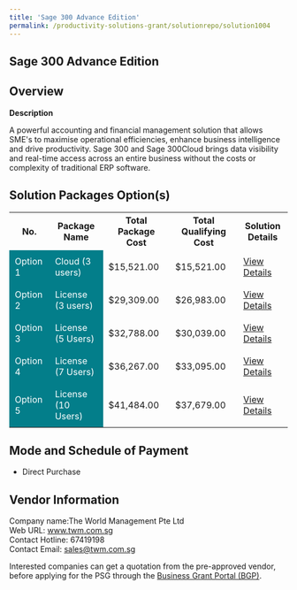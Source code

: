 ```yaml
---
title: 'Sage 300 Advance Edition'
permalink: /productivity-solutions-grant/solutionrepo/solution1004
---
```


## Sage 300 Advance Edition

## Overview

**Description**

A powerful accounting and financial management solution that allows SME's to maximise operational efficiencies, enhance business intelligence and drive productivity. Sage 300 and Sage 300Cloud brings data visibility and real-time access across an entire business without the costs or complexity of traditional ERP software.

## Solution Packages Option(s)

<table>
<tr>
<th><b>No.</b></th>
<th><b>Package Name</b></th>
<th><b>Total Package Cost</b></th>
<th><b>Total Qualifying Cost</b></th>
<th><b>Solution Details</b></th>
</tr>
<tr>
<td style='padding: 10px; background-color: #037E8A; color: #FFFFFF;'>Option 1</td>
<td style='padding: 10px; background-color: #037E8A; color: #FFFFFF;'>Cloud (3 users)</td>
<td style='padding: 10px;'>$15,521.00</td>
<td style='padding: 10px;'>$15,521.00</td>
<td style='padding: 10px;'><a href='/images/psg/Desensitised_The_World_Management_Annex_3_Part_1.pdf' target='_blank'>View Details</a></td>
</tr>
<tr>
<td style='padding: 10px; background-color: #037E8A; color: #FFFFFF;'>Option 2</td>
<td style='padding: 10px; background-color: #037E8A; color: #FFFFFF;'>License (3 users)</td>
<td style='padding: 10px;'>$29,309.00</td>
<td style='padding: 10px;'>$26,983.00</td>
<td style='padding: 10px;'><a href='/images/psg/Desensitised_The_World_Management_Annex_3_Part_2.pdf' target='_blank'>View Details</a></td>
</tr>
<tr>
<td style='padding: 10px; background-color: #037E8A; color: #FFFFFF;'>Option 3</td>
<td style='padding: 10px; background-color: #037E8A; color: #FFFFFF;'>License (5 Users)</td>
<td style='padding: 10px;'>$32,788.00</td>
<td style='padding: 10px;'>$30,039.00</td>
<td style='padding: 10px;'><a href='/images/psg/Desensitised_The_World_Management_Annex_3_Part_3.pdf' target='_blank'>View Details</a></td>
</tr>
<tr>
<td style='padding: 10px; background-color: #037E8A; color: #FFFFFF;'>Option 4</td>
<td style='padding: 10px; background-color: #037E8A; color: #FFFFFF;'>License (7 Users)</td>
<td style='padding: 10px;'>$36,267.00</td>
<td style='padding: 10px;'>$33,095.00</td>
<td style='padding: 10px;'><a href='/images/psg/Desensitised_The_World_Management_Annex_3_Part_4.pdf' target='_blank'>View Details</a></td>
</tr>
<tr>
<td style='padding: 10px; background-color: #037E8A; color: #FFFFFF;'>Option 5</td>
<td style='padding: 10px; background-color: #037E8A; color: #FFFFFF;'>License (10 Users)</td>
<td style='padding: 10px;'>$41,484.00</td>
<td style='padding: 10px;'>$37,679.00</td>
<td style='padding: 10px;'><a href='/images/psg/Desensitised_The_World_Management_Annex_3_Part_5.pdf' target='_blank'>View Details</a></td>
</tr>
</table>

## Mode and Schedule of Payment

 - Direct Purchase

## Vendor Information

 Company name:The World Management Pte Ltd<br>Web URL: www.twm.com.sg <br>Contact Hotline: 67419198 <br>Contact Email: sales@twm.com.sg

Interested companies can get a quotation from the pre-approved vendor, before applying for the PSG through the <a href='https://www.businessgrants.gov.sg/' target='_blank' rel='noopener'>Business Grant Portal (BGP)</a>.

<script src="/jquery/resize-tables.js"></script>
